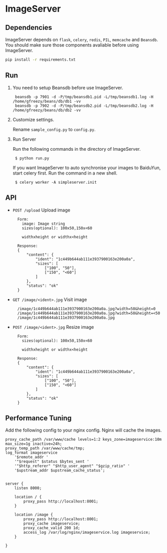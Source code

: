 ImageServer
===========
Dependencies
-----------
ImageServer depends on `flask`, `celery`, `redis`, `PIL`, `memcache` and `Beansdb`. You should make sure those components avaliable before using ImageServer.

```bash
pip install -r requirements.txt
```

Run
-------
1. You need to setup Beansdb before use ImageServer.

        beansdb -p 7901 -d -P/tmp/beansdb1.pid -L/tmp/beansdb1.log -H /home/gfreezy/beans/db/db1 -vv
        beansdb -p 7902 -d -P/tmp/beansdb2.pid -L/tmp/beansdb2.log -H /home/gfreezy/beans/db/db2 -vv

2. Customize settings.

    Rename `sample_config.py` to `config.py`.

2. Run Server

    Run the following commands in the directory of ImageServer.

        $ python run.py

    If you want ImageServer to auto synchronise your images to BaiduYun, start celery first. Run the command in a new shell.

        $ celery worker -A simpleserver.init


API
--------
* `POST /upload` Upload image

        Form:
          image: Image string
          sizes(optional): 100x50,150x<60

          widthxheight or widthx<height

        Response:
        {
            "content": {
                "ident": "1c449b644ab111e3937900163e200a0a",
                "sizes": [
                    ["100", "50"],
                    ["150", "<60"]
                ]
            },
            "status": "ok"
        }

* `GET /image/<ident>.jpg` Visit image

        /image/1c449b644ab111e3937900163e200a0a.jpg?width=50&height=0
        /image/1c449b644ab111e3937900163e200a0a.jpg?width=50&height=<50
        /image/1c449b644ab111e3937900163e200a0a.jpg

* `POST /image/<ident>.jpg` Resize image

        Form:
          sizes(optional): 100x50,150x<60

          widthxheight or widthx<height

        Response:
        {
            "content": {
                "ident": "1c449b644ab111e3937900163e200a0a",
                "sizes": [
                    ["100", "50"],
                    ["150", "<60"]
                ]
            },
            "status": "ok"
        }


Performance Tuning
-------------------
Add the following config to your nginx config. Nginx will cache the images.

```nginx
proxy_cache_path /var/www/cache levels=1:2 keys_zone=imageservice:10m max_size=1g inactive=24h;
proxy_temp_path /var/www/cache/tmp;
log_format imageservice
    '$remote_addr '
    '"$request" $status $bytes_sent '
    '"$http_referer" "$http_user_agent" "$gzip_ratio" '
    '$upstream_addr $upstream_cache_status';


server {
    listen 8000;

    location / {
        proxy_pass http://localhost:8001;
    }

    location /image {
        proxy_pass http://localhost:8001;
        proxy_cache imageservice;
        proxy_cache_valid 200 1d;
        access_log /var/log/nginx/imageservice.log imageservice;
    }

}
```

